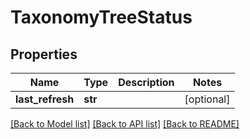 # TaxonomyTreeStatus


## Properties
Name | Type | Description | Notes
------------ | ------------- | ------------- | -------------
**last_refresh** | **str** |  | [optional] 

[[Back to Model list]](../README.md#documentation-for-models) [[Back to API list]](../README.md#documentation-for-api-endpoints) [[Back to README]](../README.md)


